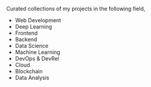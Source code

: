 Curated collections of my projects in the following field,
- Web Development
- Deep Learning
- Frontend
- Backend
- Data Science
- Machine Learning
- DevOps & DevRel
- Cloud
- Blockchain
- Data Analysis